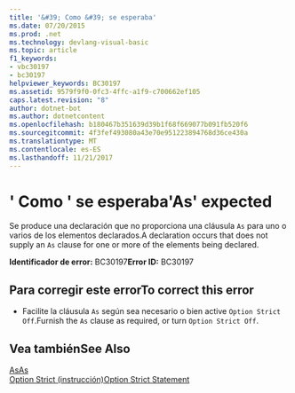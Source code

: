 ```yaml
---
title: '&#39; Como &#39; se esperaba'
ms.date: 07/20/2015
ms.prod: .net
ms.technology: devlang-visual-basic
ms.topic: article
f1_keywords:
- vbc30197
- bc30197
helpviewer_keywords: BC30197
ms.assetid: 9579f9f0-0fc3-4ffc-a1f9-c700662ef105
caps.latest.revision: "8"
author: dotnet-bot
ms.author: dotnetcontent
ms.openlocfilehash: b180467b351639d39b1f68f669077b091fb520f6
ms.sourcegitcommit: 4f3fef493080a43e70e951223894768d36ce430a
ms.translationtype: MT
ms.contentlocale: es-ES
ms.lasthandoff: 11/21/2017
---
```

# <a name="39as39-expected"></a><span data-ttu-id="32c16-102">&#39; Como &#39; se esperaba</span><span class="sxs-lookup"><span data-stu-id="32c16-102">&#39;As&#39; expected</span></span>
<span data-ttu-id="32c16-103">Se produce una declaración que no proporciona una cláusula `As` para uno o varios de los elementos declarados.</span><span class="sxs-lookup"><span data-stu-id="32c16-103">A declaration occurs that does not supply an `As` clause for one or more of the elements being declared.</span></span>  
  
 <span data-ttu-id="32c16-104">**Identificador de error:** BC30197</span><span class="sxs-lookup"><span data-stu-id="32c16-104">**Error ID:** BC30197</span></span>  
  
## <a name="to-correct-this-error"></a><span data-ttu-id="32c16-105">Para corregir este error</span><span class="sxs-lookup"><span data-stu-id="32c16-105">To correct this error</span></span>  
  
-   <span data-ttu-id="32c16-106">Facilite la cláusula `As` según sea necesario o bien active `Option Strict Off`.</span><span class="sxs-lookup"><span data-stu-id="32c16-106">Furnish the `As` clause as required, or turn `Option Strict Off`.</span></span>  
  
## <a name="see-also"></a><span data-ttu-id="32c16-107">Vea también</span><span class="sxs-lookup"><span data-stu-id="32c16-107">See Also</span></span>  
 [<span data-ttu-id="32c16-108">As</span><span class="sxs-lookup"><span data-stu-id="32c16-108">As</span></span>](../../visual-basic/language-reference/statements/as-clause.md)  
 [<span data-ttu-id="32c16-109">Option Strict (instrucción)</span><span class="sxs-lookup"><span data-stu-id="32c16-109">Option Strict Statement</span></span>](../../visual-basic/language-reference/statements/option-strict-statement.md)
